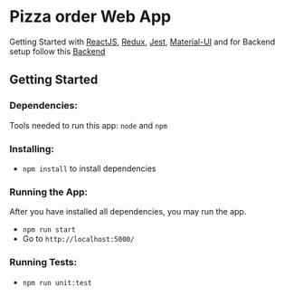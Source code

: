 # Pizza order Web App
Getting Started with [ReactJS](https://reactjs.org/), [Redux](https://redux.js.org/), [Jest](https://jestjs.io/), [Material-UI](https://material-ui.com/) and for Backend setup follow this [Backend](https://github.com/MonikaAnkoliya/pizza-order-api)

## Getting Started

### Dependencies:
Tools needed to run this app: `node` and `npm`

### Installing:
* `npm install` to install dependencies

### Running the App:
After you have installed all dependencies, you may run the app.

- `npm run start`
- Go to `http://localhost:5000/`

### Running Tests:
* `npm run unit:test`
